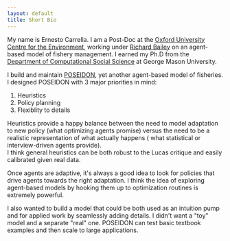 ```yaml
---
layout: default
title: Short Bio
---
```



My name is Ernesto Carrella. I am a Post-Doc at the  [Oxford University Centre for the Environment](http://www.ouce.ox.ac.uk), working under [Richard Bailey](http://www.richardmbailey.com/) on an agent-based model of fishery management. I earned my Ph.D from the [Department of Computational Social Science](https://cos.gmu.edu/cds/phd-in-computational-social-science/) at George Mason University.

I build and maintain [POSEIDON](https://github.com/CarrKnight/poseidon), yet another agent-based model of fisheries. I designed POSEIDON with 3 major priorities in mind:

1. Heuristics
2. Policy planning
3. Flexiblity to details

Heuristics provide a happy balance between the need to model adaptation to new policy (what optimizing agents promise) versus the need to be a realistic representation of what actually happens ( what statistical or interview-driven agents provide).  
I think general heuristics can be both robust to the Lucas critique and easily calibrated given real data.

Once agents are adaptive, it's always a good idea to look for policies that drive agents towards the right adaptation. I think the idea of exploring agent-based models by hooking them up to optimization routines is extremely powerful.

I also wanted to build a model that could be both used as an intuition pump and for applied work by seamlessly adding details. I didn't want a "toy" model and a separate "real" one. POSEIDON can test basic textbook examples and then scale to large applications.
